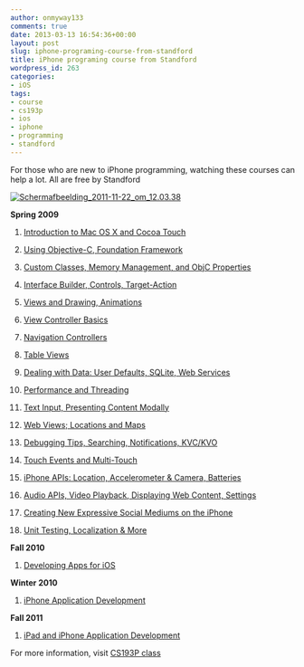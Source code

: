 ```yaml
---
author: onmyway133
comments: true
date: 2013-03-13 16:54:36+00:00
layout: post
slug: iphone-programing-course-from-standford
title: iPhone programing course from Standford
wordpress_id: 263
categories:
- iOS
tags:
- course
- cs193p
- ios
- iphone
- programming
- standford
---
```


For those who are new to iPhone programming, watching these courses can help a lot. All are free by Standford

[![Schermafbeelding_2011-11-22_om_12.03.38](http://www.fantageek.com/wp-content/uploads/2013/03/Schermafbeelding_2011-11-22_om_12.03.38.png)](http://www.fantageek.com/?attachment_id=269)

**Spring 2009**



	
  1. [Introduction to Mac OS X and Cocoa Touch](http://www.youtube.com/watch?v=xQzLHgls63E)

	
  2. [Using Objective-C, Foundation Framework](http://www.youtube.com/watch?v=D0-gg62MLhA)

	
  3. [Custom Classes, Memory Management, and ObjC Properties](http://www.youtube.com/watch?v=zxiSv-BrpTk)

	
  4. [Interface Builder, Controls, Target-Action](http://www.youtube.com/watch?v=QxceHqIVCT4)

	
  5. [Views and Drawing, Animations](http://www.youtube.com/watch?v=79e1Ir5T1uw)

	
  6. [View Controller Basics](http://www.youtube.com/watch?v=I99UHa2yUds)

	
  7. [Navigation Controllers](http://www.youtube.com/watch?v=4CBMusxvivE)

	
  8. [Table Views](http://www.youtube.com/watch?v=udx4Z2dbdm4)

	
  9. [Dealing with Data: User Defaults, SQLite, Web Services](http://www.youtube.com/watch?v=y01GJ-wtcEI)

	
  10. [Performance and Threading](http://www.youtube.com/watch?v=Bz-_Rx3A4Ag)

	
  11. [Text Input, Presenting Content Modally](http://www.youtube.com/watch?v=zO1liijRroI)

	
  12. [Web Views; Locations and Maps](http://www.youtube.com/watch?v=coPJ_MtS9JU)

	
  13. [Debugging Tips, Searching, Notifications, KVC/KVO](http://www.youtube.com/watch?v=hJb8CpPTvl8)

	
  14. [Touch Events and Multi-Touch](http://www.youtube.com/watch?v=nf9Ervc8tFU)

	
  15. [iPhone APIs: Location, Accelerometer & Camera, Batteries](http://www.youtube.com/watch?v=Mx7p_pOkjLE)

	
  16. [Audio APIs, Video Playback, Displaying Web Content, Settings](http://www.youtube.com/watch?v=vTFT0G11VfY)

	
  17. [Creating New Expressive Social Mediums on the iPhone](http://www.youtube.com/watch?v=t1oIVYSJIAY&noredirect=1)

	
  18. [Unit Testing, Localization & More](http://www.youtube.com/watch?v=jVolbQVXqss)


**Fall 2010**



	
  1. [Developing Apps for iOS](https://itunes.apple.com/us/itunes-u/developing-apps-for-ios-sd/id395631522)


**Winter 2010**



	
  1. [iPhone Application Development](https://itunes.apple.com/us/itunes-u/iphone-application-development/id384233225)


**Fall 2011**



	
  1. [iPad and iPhone Application Development](https://itunes.apple.com/us/itunes-u/ipad-iphone-application-development/id473757255)


For more information, visit [CS193P class](http://www.stanford.edu/class/cs193p/cgi-bin/drupal/)

